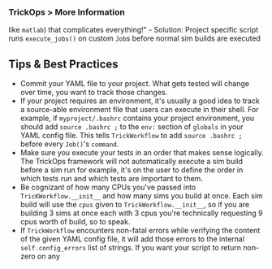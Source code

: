 ### TrickOps > More Information

like `matlab`) that complicates everything!"
    - Solution: Project specific script runs `execute_jobs()` on custom `Job`s before normal sim builds are executed


## Tips & Best Practices

* Commit your YAML file to your project. What gets tested will change over time, you want to track those changes.
* If your project requires an environment, it's usually a good idea to track a source-able environment file that users can execute in their shell. For example, if `myproject/.bashrc` contains your project environment, you should add `source .bashrc ;` to the `env:` section of `globals` in your YAML config file. This tells `TrickWorkflow` to add `source .bashrc ; ` before every `Job()`'s `command`.
* Make sure you execute your tests in an order that makes sense logically. The TrickOps framework will not automatically execute a sim build before a sim run for example, it's on the user to define the order in which tests run and which tests are important to them.
* Be cognizant of how many CPUs you've passed into `TricKWorkflow.__init__` and how many sims you build at once. Each sim build will use the `cpus` given to `TrickWorkflow.__init__`, so if you are building 3 sims at once each with 3 cpus you're technically requesting 9 cpus worth of build, so to speak.
* If `TrickWorkflow` encounters non-fatal errors while verifying the content of the given YAML config file, it will add those errors to the internal `self.config_errors` list of strings. If you want your script to return non-zero on any
